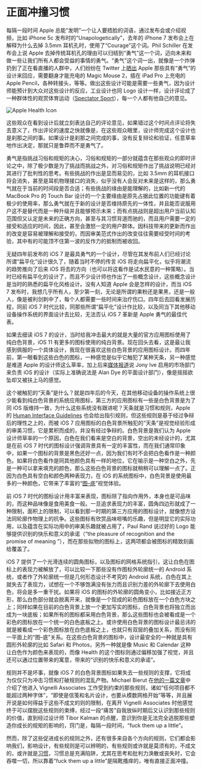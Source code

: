 # 正面冲撞习惯

  
每隔一段时间 Apple 总能“发明”一个让人要捂脸的词语，通过发布会或介绍视频，比如 iPhone 5c 发布时的“Unapologetically”，去年的 iPhone 7 发布会上在解释为什么去掉 3.5mm 耳机孔时，使用了“Courage”这个词。Phil Schiller 在发布会上说 Apple 去掉传统耳机孔的理由可以归结到“勇气”这一个词，迈向未来和做一些让我们所有人都会受益的事情的勇气。“勇气”这个词一出，就像是一个炸弹扔到了正在看直播的人群中，人们纷纷在 Twitter 上[晒出](https://www.theverge.com/2016/9/7/12838024/apple-iphone-7-plus-headphone-jack-removal-courage) Apple 那些具有“勇气”的设计来回应，需要翻身才能充电的 Magic Mouse 2，插在 iPad Pro 上充电的 Apple Pencil，各种转接头，等等。做出这些设计可能是需要一些勇气，因为设计师能预计到大众对这些设计的反应，工业设计也同 Logo 设计一样，设计评论成了一种群体性的观赏体育运动（[Spectator Sport](http://designobserver.com/feature/graphic-design-criticism-as-a-spectator-sport/37607/)），每一个人都有他自己的意见。

![Apple Health Icon](http://www.hi-id.com/atcl/2017/Apple-Health-Icon-0620.png)

这些观众在看到设计后就立刻表达自己的评论意见，如果错过这个时间点评论将失去意义了，作出评论的速度之快就像是，在这些观众眼里，设计师完成这个设计也是刹那之间的事。如果设计是刹那之间完成的事，没有反复辩论和验证，任意草率地作出决定，那就只是鲁莽而不是勇气了。

勇气是指挑战习俗和规矩的决心，习俗和规矩的一部分就蕴含在那些观众的即时评论之中，除了极少数是为了挑战而挑战之外，对习俗和规矩作出了挑战说明已经对其进行了批判性的思考。有些挑战的作出是显而易见的，比如 3.5mm 的耳机接口将会消失，甚至是耳机物理接口的消失，似乎没有人会反对未来是这样的，那么勇气就在于当前的时间段是否合适；有些挑战的缘由是能理解的，比如新一代的 MacBook Pro 的 Touch Bar 设计的一个主要缘由是原先占据此位置的功能键有着极少的使用率，那么勇气就在于新的设计是否维持原先的一体性，并且能否说服用户这不是替代而是一种升级并且能够预示未来；而有点挑战则是超出用户当前认知范围但又认定是未来的正确方向，甚至与其习惯背道而驰的，而且用户需要一定的接受和适应的时间，因此，甚至会激怒一定的用户群体。因科技带来的更新而作出的改变是容易被理解和接受的，而因审美范式作出的改变往往需要经受时间的考验，其中有的可能顶不住第一波的反作力的抵制而被收回。

无疑四年前发布的 iOS 7 是最具勇气的一个设计，尽管在其发布前人们已经讨论所谓“扁平化”设计很久了，随着当时不停的传言 iOS 将走向扁平化，似乎将潮流的趋势推向了后来 iOS 将去的方向（也可以将这看作是试水民意的一种策略）。当时已经有扁平化的设计了，而且不少设计师也作出了一些概念设计，这些概念设计是当时的熟悉的扁平化风格设计。没有人知道 Apple 会是怎样的设计，而当 iOS 7 发布时，我想几乎所有人，至少第一刻，无论是所谓的果粉还是果黑，还是一般人，像是被利剑刺中了，每个人都需要一些时间来治疗伤口。四年后去回看发展历程，同前 iOS 7 时代比较，同那些所谓“扁平化”设计作比较，以及同当下其他移动设备操作系统的界面设计去比较，无法否认 iOS 7 革新是 Apple 勇气的最佳代表。

如果去细读 iOS 7 的设计，当时给我冲击最大的就是大量的官方应用图标使用了纯白色背景，iOS 11 有更多的图标使用的纯白背景。现在回头去看，这是最让我感到佩服的一个具体设计，我现在很喜欢这些白色背景的应用图标设计。而四年前，第一眼看到这些白色的图标，一种感觉是似乎它触犯了某种天条，另一种感觉是难道 Apple 的设计师这么草率，加上后来[媒体报道](https://www.macrumors.com/2013/06/12/jony-ive-put-apples-marketing-team-in-charge-of-ios-7-icon-design/)说 Jony Ive 启用的市场部门来负责 iOS 的设计（实际上准确说法是 Alan Dye 的平面设计部门），像是摇摇欲坠却又被扶上马的感觉。

这个被触犯的“天条”是什么？就是四年后的今天，在其他移动设备的操作系统上很少能看到纯白色背景的系统应用图标，第三方的应用图标有一些是白色背景是为了同 iOS 版维持一致，为什么这些系统没有跟进呢？天条就是习惯和规则，Apple 的 [Human Interface Guidelines](https://developer.apple.com/ios/human-interface-guidelines/graphics/app-icon/) 也会给出指引规则，但这些规则是基于经过争辩后的理性之上的，而被 iOS 7 应用图标的白色背景所触犯的“天条”是视觉经验形成的审美习惯，它是累积而成的，并没有经过争辩的。白色背景是我们认为 Apple 设计师草率的一个原因，白色在我们看来是空白的背景，空出的未经设计的，尤其是在前 iOS 7 时代的图标设计强调背景具有一定的丰富性，而在我们通常印象中，如果一个图标的背景是黑色还好一点，因为我们有时不会把白色看作是一种颜色。如果将白色看作是同其他颜色具有一样的地位，它在喻示是一种空白之外，先是一种可以拿来填充的颜色，那么这些白色背景的图标就稍稍可以理解一点了。正因为白色具有空白和颜色两种表现力，在 iOS 的系统图标中，白色背景是使用最多的一种颜色，它带来了丰富的“[图–底](https://en.wikipedia.org/wiki/Figure%E2%80%93ground_%28perception%29)”视觉体验。

前 iOS 7 时代的图标设计用丰富来表现，图标除了指向作用外，本身也是可品味的，而这种品味像是食用美食一般。一旦追求表现力的丰富，圆角四边形就成了一种限制，面积上的限制，可以看到那一时期的第三方应用的图标设计，就像想方设法同轮廓作物理上的抗争。这些图标有欣赏品味咂嘴的乐趣，但是明显它的实际功用，以及蕴含在实际功用中的审美乐趣就被占用了，Paul Rand 说过好的 Logo 能够提供识别的快乐和意义的承诺（“the pleasure of recognition and the promise of meaning ”），而在那些拟物的图标上，这两项都会被图标的精致刻画给覆盖了。

iOS 7 提供了一个光滑连续的圆角图标，以及图标的网格系统指引，这让白色在图标上的表现力被解放了，可以比较一下那些没有作图标外轮廓统一的 Android 系统，或者作了外轮廓统一但是几何形态设计不考究的 Android 系统，白色在其上就失去了表现力，试想在一个不够饱满没有张力而且识别力差的外轮廓下去使用白色，将会是多一重干扰。如果将 iOS 的图标的外轮廓的圆角变小，比如接近正方形，那么白色部分就会脱离开来，就像是一个现成的彩色图标放在一个白色方块之上；同样如果在目前的白色背景上放一个更加写实的图标，白色背景也将独立而出成为一块底板；如果所有的图标都采用白色背景，那么这些图标也会被看成是一个彩色的图标放在一个统一的白色底板之上。或许使用白色背景的图标设计最忌讳的就是被看成一个彩色图标放在白色底板之上，也就只有双层的叠加关系，而没有同一平面上的“图–底”关系。在这些白色背景的图标中，设计最安全的一种就是具有圆形外轮廓的比如 Safari 和 Photos，另外一种就是像 Music 和 Calendar 这种让白色作为颜色来表现的，而像 Health 的这个图标则通过偏移加强了视觉，并且还可以通过位置带来的寓意，带来的“识别的快乐和意义的承诺”。

规则并不是坏事，就像 iOS 7 的白色背景图标如果失去一些规则的支撑，它将成为仅仅只为冲击习惯和打破规则的混乱产物。Michael Bierut 在[他的一篇文章](http://designobserver.com/article.php?id=24558)中介绍了他进入 Vignelli Associates 工作受到约束的那些规则，诸如“任何项目都不能超过两种字体”，“即使是信笺和名片设计，也要从模数网格开始”等等，并且展开说是如何得益于这些不成文的则的限制，在离开 Vignelli Associates 时他感觉终于可以摆脱这些规则的束缚，经过一段“痛苦”自我放纵时期后又认识到那些规则的价值，直到经过设计师 Tibor Kalman 的点醒，意识到你是无法完全逃脱那些塑造你成长的规矩的影响的，窍门是，每隔一段时间，“fuck them up a little”。

然而，除了这些促进成长的规则之外，还有很多来自各个方向的规则，它们都会影响我们，影响设计，有些规则是可以辨明的，有些规则或许就是莫须有的，不成文的，或许就是[习惯](http://www.hi-id.com/?p=2910)，习惯总是充满陷阱，尤其在思考和批判力涣散或丧失时，它会吞噬一切，所以靠着“fuck them up a little”是隔靴搔痒的，唯有直接正面冲撞。

